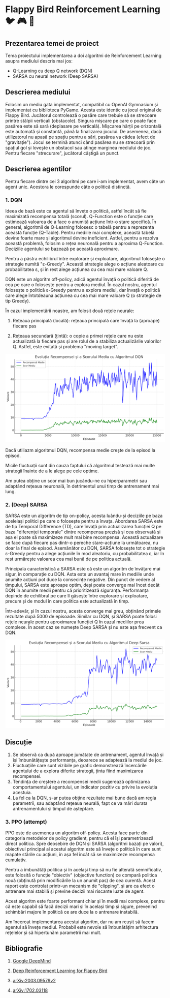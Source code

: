 # Flappy Bird Reinforcement Learning :bird: :video_game: :robot:

## Prezentarea temei de proiect 

Tema proiectului implementarea a doi algoritmi de Reinforcement Learning asupra mediului descris mai jos:
- Q-Learning cu deep Q network (DQN)
- SARSA cu neural network (Deep SARSA)

## Descrierea mediului

Folosim un mediu gata implementat, compatibil cu OpenAI Gymnasium și implementat cu biblioteca PyGame. Acesta este identic cu jocul original de Flappy Bird. Jucătorul controlează o pasăre care trebuie să se strecoare printre stâlpii verticali (obstacole). Singura mișcare pe care o poate face pasărea este să sară (deplasare pe verticală). Mișcarea hărții pe orizontală este automată și constantă, până la finalizarea jocului. De asemenea, dacă utilizatorul nu apasă pe spațiu pentru a sări, pasărea va cădea (efect de "gravitație"). Jocul se termină atunci când pasărea nu se strecoară prin spațiul gol și lovește un obstacol sau atinge marginea mediului de joc. Pentru fiecare "strecurare", jucătorul câștigă un punct.

## Descrierea agentilor

Pentru fiecare dintre cei 3 algoritmi pe care i-am implementat, avem câte un agent unic. Acestora le corespunde câte o politică distinctă.

### 1. DQN

Ideea de bază este ca agentul să învețe o politică, astfel încât să fie maximizată recompensa totală (scorul). Q-Function este o funcție care estimează valoarea de a face o anumită acțiune într-o stare specifică. În general, algoritmii de Q-Learning folosesc o tabelă pentru a reprezenta această funcție (Q-Table). Pentru mediile mai complexe, această tabelă devine foarte mare și algoritmul devine ineficient. Astfel, pentru a rezolva această problemă, folosim o rețea neuronală pentru a aproxima Q-Function. Deciziile agentului se bazează pe această aproximare.

Pentru a păstra echilibrul între explorare și exploatare, algoritmul folosește o strategie numită "ε-Greedy". Această strategie alege o acțiune aleatoare cu probabilitatea ε, și în rest alege acțiunea cu cea mai mare valoare Q.

DQN este un algoritm off-policy, adică agentul învață o politică diferită de cea pe care o folosește pentru a explora mediul. În cazul nostru, agentul folosește o politică ε-Greedy pentru a explora mediul, dar învață o politică care alege întotdeauna acțiunea cu cea mai mare valoare Q (o strategie de tip Greedy).

În cazul implementării noastre, am folosit două rețele neurale:

1. Rețeaua principală (locală): rețeaua principală care învață la (aproape) fiecare pas

2. Rețeaua secundară (țintă): o copie a primei rețele care nu este actualizată la fiecare pas și are rolul de a stabiliza actualizările valorilor Q. Astfel, este evitată și problema "moving target". 

![DQN Algorithm Evolution](dqn/evolution_graph.png)

Dacă utiliazm algoritmul DQN, recompensa medie crește de la episod la episod. 

Micile fluctuații sunt din cauza faptului că algoritmul testează mai multe strategii înainte de a le alege pe cele optime.

Am putea obține un scor mai bun jucându-ne cu hiperparametri sau adaptând rețeaua neuronală, în detrimentul unui timp de antrenament mai lung.

### 2. (Deep) SARSA

SARSA este un algoritm de tip on-policy, acesta luându-și deciziile pe baza aceleiași politici pe care o folosește pentru a învața. Abordarea SARSA este de tip Temporal Difference (TD), care învață prin actualizarea funcției Q pe baza "diferenței temporale" dintre recompensa prezisă și cea observată și așa el poate să maximizeze mult mai bine recompensa. Această actualizare se face după fiecare pas dintr-o pereche stare-acțiune la următoarea, nu doar la final de episod. Asemănător cu DQN, SARSA folosește tot o strategie ε-Greedy pentru a alege acțiunile în mod aleatoriu, cu probabilitatea ε, iar în rest urmărește valoarea cea mai bună de pe politica actuală.

Principala caracteristică a SARSA este că este un algoritm de învățare mai sigur, în comparație cu DQN. Asta este un avantaj mare în mediile unde anumite acțiuni pot duce la consecințe negative. Din punct de vedere al timpului, SARSA este aproape optim, deși poate converge mai încet decât DQN în anumite medii pentru că prioritizează siguranța. Performanța depinde de echilibrul pe care îl găsește între explorare și exploatare, precum și de modul în care politica este actualizată în timp.

Într-adevăr, și în cazul nostru, acesta converge mai greu, obținând primele rezultate după 5000 de episoade. Similar cu DQN, și SARSA poate folosi rețele neurale pentru aproximarea funcției Q în cazul mediilor prea complexe. În acest caz se numește Deep SARSA și nu este așa frecvent ca DQN. 

![Deep Sarsa Algorithm Evolution](deep_sarsa\evolution_graph.png)

## Discuție

1. Se observă ca după aproape jumătate de antrenament, agentul învață și își îmbunătățește performanța, deoarece se adaptează la mediul de joc.
2. Fluctuațiile care sunt vizibile pe grafic demonstrează încercările agentului de a explora diferite strategii, ținta fiind maximizarea recompensei.
3. Tendința de creștere a recompensei medii sugerează optimizarea comportamentului agentului, un indicator pozitiv cu privire la evoluția acestuia.
4. La fel ca la DQN, s-ar putea obține rezultate mai bune dacă am regla parametrii, sau adaptând rețeaua neurală, fapt ce va mări durata antrenamentului și timpul de așteptare.

### 3. PPO (attempt)

PPO este de asemenea un algoritm off-policy. Acesta face parte din categoria metodelor de policy gradient, pentru că el își parametrizează direct politica. Spre deosebire de DQN și SARSA (algoritmi bazați pe valori), obiectivul principal al acestui algoritm este să învețe o politică în care sunt mapate stările cu acțiuni, în așa fel încât să se maximizeze recompensa cumulativ. 

Pentru a îmbunătăți politica și în același timp să nu fie alterată semnificativ, este folosită o funcție "obiectiv" (objective function) ce compară politica nouă (obținută prin modificările la un anumit pas) de cea curentă. Acest raport este controlat printr-un mecanism de "clipping", și are ca efect o antrenare mai stabilă și previne decizii mai riscante luate de agent. 

Acest algoritm este foarte performant chiar și în medii mai complexe, pentru că este capabil să facă decizii mari și în același timp și sigure, prevenind schimbări majore în politică ce are duce la o antrenare instabilă. 

Am încercat implementarea acestui algoritm, dar nu am reușit să facem agentul să învețe mediul. Probabil este nevoie să îmbunătățim arhitectura rețelelor și să hipertunăm parametrii mai mult.

## Bibliografie 

1. [Google DeepMind](https://deepmind.google/discover/blog/deep-reinforcement-learning/)

2. [Deep Reinforcement Learning for Flappy Bird](https://cs229.stanford.edu/proj2015/362_report.pdf)

3. [arXiv:2003.09579v2](https://arxiv.org/abs/2003.09579v2)

4. [arXiv:1702.03118](https://arxiv.org/pdf/1702.03118.pdf)